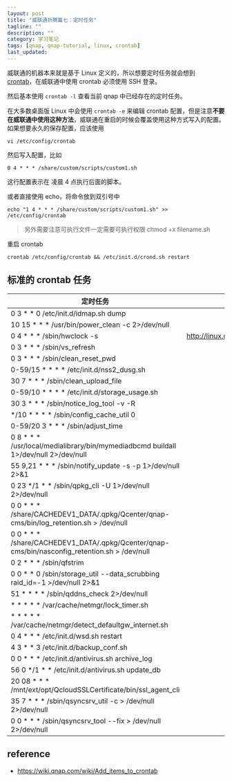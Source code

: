 ```yaml
---
layout: post
title: "威联通折腾篇七：定时任务"
tagline: ""
description: ""
category: 学习笔记
tags: [qnap, qnap-tutorial, linux, crontab]
last_updated:
---
```


威联通的机器本来就是基于 Linux 定义的，所以想要定时任务就会想到 [crontab](/post/2017/03/crontab-schedule-task.html)，在威联通中使用 crontab 必须使用 SSH 登录。

然后基本使用 `crontab -l` 查看当前 qnap 中已经存在的定时任务。

在大多数桌面版 Linux 中会使用 `crontab -e` 来编辑 crontab 配置，但是注意**不要在威联通中使用这种方法**，威联通在重启的时候会覆盖使用这种方式写入的配置。如果想要永久的保存配置，应该使用

    vi /etc/config/crontab

然后写入配置，比如

    0 4 * * * /share/custom/scripts/custom1.sh

这行配置表示在 凌晨 4 点执行后面的脚本。

或者直接使用 echo，将命令放到双引号中

    echo "1 4 * * * /share/custom/scripts/custom1.sh" >> /etc/config/crontab

> 另外需要注意可执行文件一定需要可执行权限 chmod +x filename.sh

重启 crontab

    crontab /etc/config/crontab && /etc/init.d/crond.sh restart

## 标准的 crontab 任务

定时任务                                                | 解释
--------------------------------------------------------|-----------------------------------------
0 3 * * 0 /etc/init.d/idmap.sh dump                     |
10 15 * * * /usr/bin/power_clean -c 2>/dev/null         |
0 4 * * * /sbin/hwclock -s                              | <http://linux.die.net/man/8/hwclock>
0 3 * * * /sbin/vs_refresh      |
0 3 * * * /sbin/clean_reset_pwd         |
0-59/15 * * * * /etc/init.d/nss2_dusg.sh        |
30 7 * * * /sbin/clean_upload_file      |
0-59/10 * * * * /etc/init.d/storage_usage.sh        |
30 3 * * * /sbin/notice_log_tool -v -R      |
*/10 * * * * /sbin/config_cache_util 0      |
0-59/20 3 * * * /sbin/adjust_time       |
0 8 * * * /usr/local/medialibrary/bin/mymediadbcmd buildall 1>/dev/null 2>/dev/null         |
55 9,21 * * * /sbin/notify_update -s -p 1>/dev/null 2>&1        |
0 23 */1 * * /sbin/qpkg_cli -U 1>/dev/null 2>/dev/null      |
0 0 * * * /share/CACHEDEV1_DATA/.qpkg/Qcenter/qnap-cms/bin/log_retention.sh > /dev/null         |
0 0 * * * /share/CACHEDEV1_DATA/.qpkg/Qcenter/qnap-cms/bin/nasconfig_retention.sh > /dev/null       |
0 2 * * * /sbin/qfstrim         |
0 0 * * 0 /sbin/storage_util --data_scrubbing raid_id=-1 >/dev/null 2>&1        |
51 * * * * /sbin/qddns_check 2>/dev/null        |
* * * * * /var/cache/netmgr/lock_timer.sh       |
* * * * * /var/cache/netmgr/detect_defaultgw_internet.sh        |
0 4 * * * /etc/init.d/wsd.sh restart        |
4 3 * * 3 /etc/init.d/backup_conf.sh        |
0 0 * * * /etc/init.d/antivirus.sh archive_log      |
56 0 */1 * * /etc/init.d/antivirus.sh update_db         |
20 08 * * * /mnt/ext/opt/QcloudSSLCertificate/bin/ssl_agent_cli         |
35 7 * * * /sbin/qsyncsrv_util -c  > /dev/null 2>/dev/null      |
0 0 * * * /sbin/qsyncsrv_tool --fix  > /dev/null 2>/dev/null        |


## reference

- <https://wiki.qnap.com/wiki/Add_items_to_crontab>
